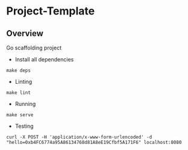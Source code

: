 # Project-Template

## Overview
Go scaffolding project

- Install all dependencies
```shell
make deps
```

- Linting
```shell
make lint
```

- Running
```shell
make serve
```

- Testing
```
curl -X POST -H 'application/x-www-form-urlencoded' -d "hello=0xb4FC6774a95A86134768d81A8eE19Cfbf5A171F6" localhost:8080
```
